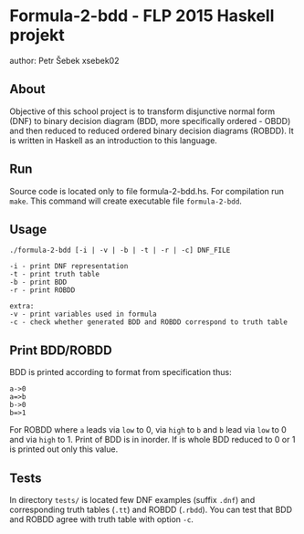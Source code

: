 Formula-2-bdd - FLP 2015 Haskell projekt
========================================
author: Petr Šebek xsebek02

About
-----
Objective of this school project is to transform disjunctive normal form (DNF)
to binary decision diagram (BDD, more specifically ordered - OBDD) and then reduced
to reduced ordered binary decision diagrams (ROBDD). It is written in Haskell as
an introduction to this language.

Run
---
Source code is located only to file formula-2-bdd.hs. For compilation
run `make`. This command will create executable file `formula-2-bdd`.

Usage
-------
```
./formula-2-bdd [-i | -v | -b | -t | -r | -c] DNF_FILE

-i - print DNF representation
-t - print truth table
-b - print BDD
-r - print ROBDD

extra:
-v - print variables used in formula
-c - check whether generated BDD and ROBDD correspond to truth table
```


Print BDD/ROBDD
---------------
BDD is printed according to format from specification thus:
```
a->0
a=>b
b->0
b=>1
```
For ROBDD where `a` leads via `low` to 0, via `high` to `b` and `b` lead via `low` to
0 and via `high` to 1. Print of BDD is in inorder. If is whole BDD reduced to 0 or 1
is printed out only this value.

Tests
-----
In directory `tests/` is located few DNF examples (suffix `.dnf`) and corresponding
truth tables (`.tt`) and ROBDD (`.rbdd`). You can test that BDD and ROBDD agree
with truth table with option `-c`.
